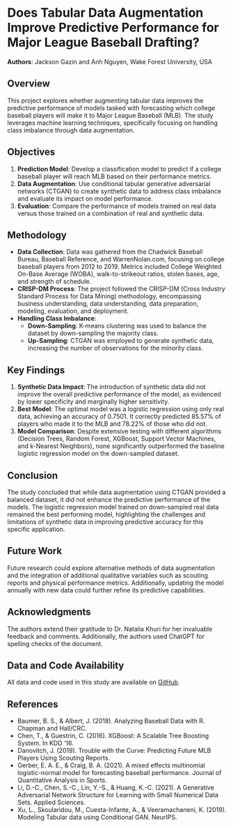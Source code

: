# Does Tabular Data Augmentation Improve Predictive Performance for Major League Baseball Drafting?

**Authors**: Jackson Gazin and Anh Nguyen, Wake Forest University, USA

## Overview
This project explores whether augmenting tabular data improves the predictive performance of models tasked with forecasting which college baseball players will make it to Major League Baseball (MLB). The study leverages machine learning techniques, specifically focusing on handling class imbalance through data augmentation.

## Objectives
1. **Prediction Model**: Develop a classification model to predict if a college baseball player will reach MLB based on their performance metrics.
2. **Data Augmentation**: Use conditional tabular generative adversarial networks (CTGAN) to create synthetic data to address class imbalance and evaluate its impact on model performance.
3. **Evaluation**: Compare the performance of models trained on real data versus those trained on a combination of real and synthetic data.

## Methodology
- **Data Collection**: Data was gathered from the Chadwick Baseball Bureau, Baseball Reference, and WarrenNolan.com, focusing on college baseball players from 2012 to 2019. Metrics included College Weighted On-Base Average (WOBA), walk-to-strikeout ratios, stolen bases, age, and strength of schedule.
- **CRISP-DM Process**: The project followed the CRISP-DM (Cross Industry Standard Process for Data Mining) methodology, encompassing business understanding, data understanding, data preparation, modeling, evaluation, and deployment.
- **Handling Class Imbalance**:
  - **Down-Sampling**: K-means clustering was used to balance the dataset by down-sampling the majority class.
  - **Up-Sampling**: CTGAN was employed to generate synthetic data, increasing the number of observations for the minority class.

## Key Findings
1. **Synthetic Data Impact**: The introduction of synthetic data did not improve the overall predictive performance of the model, as evidenced by lower specificity and marginally higher sensitivity.
2. **Best Model**: The optimal model was a logistic regression using only real data, achieving an accuracy of 0.7501. It correctly predicted 85.57% of players who made it to the MLB and 78.22% of those who did not.
3. **Model Comparison**: Despite extensive testing with different algorithms (Decision Trees, Random Forest, XGBoost, Support Vector Machines, and k-Nearest Neighbors), none significantly outperformed the baseline logistic regression model on the down-sampled dataset.

## Conclusion
The study concluded that while data augmentation using CTGAN provided a balanced dataset, it did not enhance the predictive performance of the models. The logistic regression model trained on down-sampled real data remained the best performing model, highlighting the challenges and limitations of synthetic data in improving predictive accuracy for this specific application.

## Future Work
Future research could explore alternative methods of data augmentation and the integration of additional qualitative variables such as scouting reports and physical performance metrics. Additionally, updating the model annually with new data could further refine its predictive capabilities.

## Acknowledgments
The authors extend their gratitude to Dr. Natalia Khuri for her invaluable feedback and comments. Additionally, the authors used ChatGPT for spelling checks of the document.

## Data and Code Availability
All data and code used in this study are available on [GitHub](https://github.com/jacksongazin2022/CollegeHitterMLB-Prediction/tree/main).

## References
- Baumer, B. S., & Albert, J. (2018). Analyzing Baseball Data with R. Chapman and Hall/CRC.
- Chen, T., & Guestrin, C. (2016). XGBoost: A Scalable Tree Boosting System. In KDD '16.
- Danovitch, J. (2019). Trouble with the Curve: Predicting Future MLB Players Using Scouting Reports.
- Gerber, E. A. E., & Craig, B. A. (2021). A mixed effects multinomial logistic-normal model for forecasting baseball performance. Journal of Quantitative Analysis in Sports.
- Li, D.-C., Chen, S.-C., Lin, Y.-S., & Huang, K.-C. (2021). A Generative Adversarial Network Structure for Learning with Small Numerical Data Sets. Applied Sciences.
- Xu, L., Skoularidou, M., Cuesta-Infante, A., & Veeramachaneni, K. (2019). Modeling Tabular data using Conditional GAN. NeurIPS.
